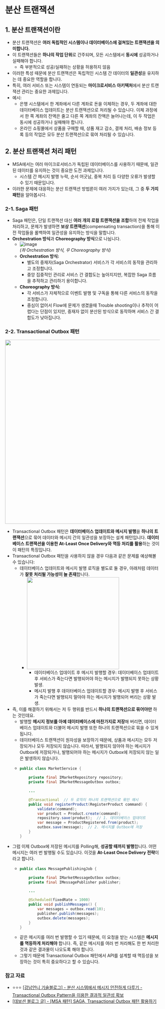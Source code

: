 # 분산 트랜잭션

## 1. 분산 트랜잭션이란
* 분산 트랜잭션은 **여러 독립적인 시스템이나 데이터베이스에 걸쳐있는 트랜잭션을 의미합니다.**
* 이 트랜잭션들은 **하나의 작업 단위**로 간주되며, 모든 시스템에서 **동시에** 성공하거나 실패해야 합니다.
  * 즉 부분적으로 성공/실패하는 상황을 허용하지 않음
* 이러한 특성 때문에 분산 트랜잭션은 독립적인 시스템 간 데이터의 **일관성**을 유지하는 데 중요한 역할을 합니다.
* 특히, 여러 서비스 또는 시스템이 연동되는 **마이크로서비스 아키텍처**에서 분산 트랜잭션 관리는 중요한 과제입니다.
* 예시:
  * 은행 시스템에서 한 계좌에서 다른 계좌로 돈을 이체하는 경우, 두 계좌에 대한 데이터베이스 업데이트는 분산 트랜잭션으로 처리될 수 있습니다. 이체 과정에서 한 쪽 계좌의 잔액은 줄고 다른 쪽 계좌의 잔액은 늘어나는데, 이 두 작업은 동시에 성공하거나 실패해야 합니다.
  * 온라인 쇼핑몰에서 상품을 구매할 때, 상품 재고 감소, 결제 처리, 배송 정보 등록 등의 작업은 모두 분산 트랜잭션으로 묶여 처리될 수 있습니다.

## 2. 분산 트랜잭션 처리 패턴
* MSA에서는 여러 마이크로서비스가 독립된 데이터베이스를 사용하기 때문에, 일관된 데이터를 유지하는 것이 중요한 도전 과제입니다.
  * 시스템 간 메시지 발행 누락, 순서 어긋남, 중복 처리 등 다양한 오류가 발생할 수 있기 때문입니다.
* 이러한 문제에 대응하는 분산 트랜잭션 방법론이 여러 가지가 있는데, 그 중 **두 가지 패턴**을 알아봅시다.

### 2-1. Saga 패턴
* Saga 패턴은, 단일 트랜잭션 대신 **여러 개의 로컬 트랜잭션을 조합**하여 전체 작업을 처리하고, 문제가 발생하면 **보상 트랜잭션**(compensating transaction)을 통해 이전 작업들을 롤백하여 일관성을 유지하는 방식을 말합니다.
* **Orchestration 방식**과 **Choreography 방식**으로 나뉩니다.
  * ![image](https://github.com/user-attachments/assets/58d6efa6-f06e-4d90-9dde-2213fa4021d9)<br/>_(좌 Orchestration 방식, 우 Choreography 방식)_
  * **Orchestration 방식:**
    * 별도의 중재자(Saga Orchestrator) 서비스가 각 서비스의 동작을 관리하고 조정합니다.
    * 중앙 집중적인 관리로 서비스 간 결합도는 높아지지만, 복잡한 Saga 흐름을 추적하고 관리하기 용이합니다.
  * **Choreography 방식:**
    * 각 서비스가 자체적으로 이벤트 발행 및 구독을 통해 다른 서비스의 동작을 조정합니다.
    * 중심이 없어서 Flow에 문제가 생겼을때 Trouble shooting이나 추적이 어렵다는 단점이 있지만, 중재자 없이 분산된 방식으로 동작하며 서비스 간 결합도가 낮아집니다.

### 2-2. Transactional Outbox 패턴
<img src="https://github.com/user-attachments/assets/df4544f0-ad57-402a-83fa-ababf9967177" width="600px" />

* Transactional Outbox 패턴은 **데이터베이스 업데이트와 메시지 발행**을 **하나의 트랜잭션**으로 묶어 데이터와 메시지 간의 일관성을 보장하는 설계 패턴입니다. **데이터베이스 트랜잭션을 이용한 At-Least Once Delivery와 멱등 처리를 활용**하는 것이 이 패턴의 특징입니다.
* Transactional Outbox 패턴을 사용하지 않을 경우 다음과 같은 문제를 예상해볼 수 있습니다:
  * 데이터베이스 업데이트와 메시지 발행 로직을 별도로 둘 경우, 아래처럼 데이터가 **잘못 처리될 가능성이 늘 존재**합니다.
    * <img src="https://github.com/user-attachments/assets/83075272-cc22-4026-8b49-3eeb26ca5362" width="300px" /><br/>
      * 데이터베이스 업데이트 후 메시지 발행할 경우: 데이터베이스 업데이트 후 서비스가 죽는다면 발행되어야 하는 메시지가 발행되지 못하는 상황 발생.
      * 메시지 발행 후 데이터베이스 업데이트할 경우: 메시지 발행 후 서비스가 죽는다면 발행되지 말아야 하는 메시지가 발행되어 버리는 상황 발생.
* 즉, 이를 해결하기 위해서는 저 두 행위를 반드시 **하나의 트랜잭션으로 묶어야만** 하는 것인데요.
  * 발행할 **메시지 정보를 아예 데이터베이스에 마찬가지로 저장**해 버리면, 데이터베이스 업데이트와 더불어 메시지 발행 또한 하나의 트랜잭션으로 묶을 수 있게 됩니다.
  * 데이터베이스 트랜잭션이 원자성을 보장하기 때문에, 상품과 메시지는 모두 저장되거나 모두 저장되지 않습니다. 따라서, 발행되지 않아야 하는 메시지가 Outbox에 저장되거나, 발행되어야 하는 메시지가 Outbox에 저장되지 않는 일은 발생하지 않습니다.
  * ```java
    public class MarketService {
    
        private final IMarketRepository repository;
        private final IMarketMessageOutbox outbox;
    
        ...
    
        @Transactional  // 두 로직이 하나의 트랜잭션으로 묶인 예시
        public void registerProduct(RegisterProduct command) {
            validate(command);
            var product = Product.create(command);
            repository.save(product);  // 1. 데이터베이스 업데이트
            var message = ProductRegistered.from(product);
            outbox.save(message);  // 2. 메시지를 Outbox에 저장
        }
    }
    ```
* 그럼 이제 Outbox에 저장된 메시지를 Polling해, **성공할 때까지 발행**합니다. 어떤 메시지는 여러 번 발행될 수도 있습니다. 이것을 **At-Least Once Delivery 전략**이라고 합니다.
  * ```java
    public class MessagePublishingJob {
    
        private final IMarketMessageOutbox outbox;
        private final IMessagePublisher publisher;
    
        ...
    
        @Scheduled(fixedRate = 1000)
        public void publishMessages() {
            var messages = outbox.read(10);
            publisher.publish(messages);
            outbox.delete(messages);
        }
    }
    ```
  * 같은 메시지를 여러 번 발행할 수 있기 때문에, 이 요청을 받는 시스템은 **메시지를 멱등하게 처리해야** 합니다. 즉, 같은 메시지를 여러 번 처리해도 한 번 처리한 것과 같은 결과물이 나오도록 해야 합니다.
  * 그렇기 때문에 Transactional Outbox 패턴에서 API를 설계할 때 멱등성을 보장하는 것이 특히 중요하다고 할 수 있습니다.

### 참고 자료
* ⭐⭐⭐ [[강남언니 기술블로그] - 분산 시스템에서 메시지 안전하게 다루기 - Transactional Outbox Pattern을 이용한 결과적 일관성 확보](https://blog.gangnamunni.com/post/transactional-outbox)
* [[데보션 블로그 글] - [MSA 패턴] SAGA, Transactional Outbox 패턴 활용하기](https://devocean.sk.com/blog/techBoardDetail.do?ID=165445)
